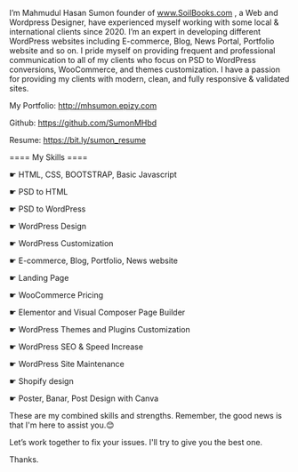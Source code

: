 I’m Mahmudul Hasan Sumon founder of www.SoilBooks.com , a Web and Wordpress Designer, have experienced myself working with some local & international clients since 2020. I’m an expert in developing different WordPress websites including E-commerce, Blog, News Portal, Portfolio website and so on. I pride myself on providing frequent and professional communication to all of my clients who focus on PSD to WordPress conversions, WooCommerce, and themes customization. I have a passion for providing my clients with modern, clean, and fully responsive & validated sites.

My Portfolio: http://mhsumon.epizy.com

Github: https://github.com/SumonMHbd

Resume: https://bit.ly/sumon_resume

==== My Skills ====

☛ HTML, CSS, BOOTSTRAP, Basic Javascript

☛ PSD to HTML

☛ PSD to WordPress

☛ WordPress Design

☛ WordPress Customization

☛ E-commerce, Blog, Portfolio, News website

☛ Landing Page

☛ WooCommerce Pricing

☛ Elementor and Visual Composer Page Builder

☛ WordPress Themes and Plugins Customization

☛ WordPress SEO & Speed Increase

☛ WordPress Site Maintenance

☛ Shopify design

☛ Poster, Banar, Post Design with Canva 


These are my combined skills and strengths. Remember, the good news is that I'm here to assist you.😊

Let’s work together to fix your issues. I'll try to give you the best one. 

Thanks.
